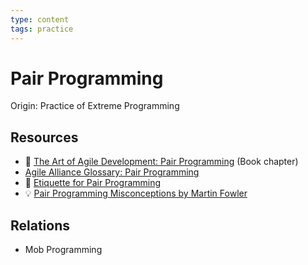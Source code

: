 ```yaml
---
type: content
tags: practice
---
```

# Pair Programming


Origin: Practice of Extreme Programming

## Resources
* :book: [The Art of Agile Development: Pair Programming](https://www.jamesshore.com/Agile-Book/pair_programming.html) (Book chapter)
* [Agile Alliance Glossary: Pair Programming](https://www.agilealliance.org/glossary/pairing)
* :gem: [Etiquette for Pair Programming](https://dzone.com/articles/etiquette-for-pair-programming)
* :bulb: [Pair Programming Misconceptions by Martin Fowler](https://martinfowler.com/bliki/PairProgrammingMisconceptions.html)

## Relations
* Mob Programming
